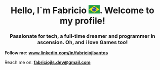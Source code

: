 <h1 align="center">Hello, I`m Fabricio <img src="br.png" width="36px">. Welcome to my profile!</h1>
<h3 align="center">Passionate for tech, a full-time dreamer and programmer in ascension. Oh, and i love Games too!</h3>

**Follow me:**
**www.linkedin.com/in/fabriciojlsantos**

Reach me on: **fabriciojls.dev@gmail.com**

